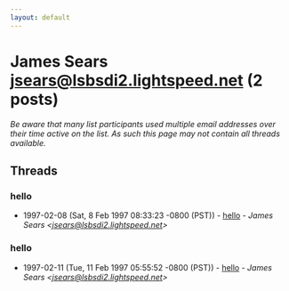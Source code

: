 ```yaml
---
layout: default
---
```


# James Sears <jsears@lsbsdi2.lightspeed.net> (2 posts)

_Be aware that many list participants used multiple email addresses over their time active on the list. As such this page may not contain all threads available._

## Threads

### hello
+ 1997-02-08 (Sat, 8 Feb 1997 08:33:23 -0800 (PST)) - [hello](/archive/1997/02/84568a1f8bf711dd205f32e20aa467b84cc74ab6bf938ae07608dd6c051cd609) - _James Sears \<jsears@lsbsdi2.lightspeed.net\>_

### hello
+ 1997-02-11 (Tue, 11 Feb 1997 05:55:52 -0800 (PST)) - [hello](/archive/1997/02/49310e0793faae42c42f4774c726ddcc242a171befd81f47e093881c0d301f11) - _James Sears \<jsears@lsbsdi2.lightspeed.net\>_

